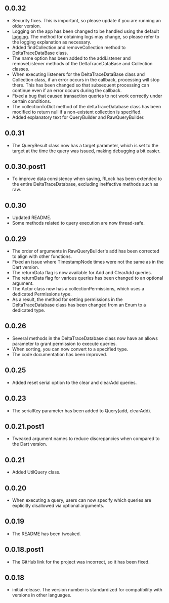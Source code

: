 ## 0.0.32

* Security fixes. This is important, so please update if you are running an older version.
* Logging on the app has been changed to be handled using the default [logging](https://docs.python.org/ja/3/library/logging.html). The method for obtaining logs may change, so please refer to the logging explanation as necessary.
* Added findCollection and removeCollection method to DeltaTraceDataBase class.
* The name option has been added to the addListener and removeListener methods of the DeltaTraceDataBase and Collection classes.
* When executing listeners for the DeltaTraceDataBase class and Collection class, if an error occurs in the callback, processing will stop there. This has been changed so that subsequent processing can continue even if an error occurs during the callback.
* Fixed a bug that caused transaction queries to not work correctly under certain conditions.
* The collectionToDict method of the deltaTraceDatabase class has been modified to return null if a non-existent collection is specified.
* Added explanatory text for QueryBuilder and RawQueryBuilder.

## 0.0.31

* The QueryResult class now has a target parameter, which is set to the target at the time the query was issued, making debugging a bit easier.

## 0.0.30.post1

* To improve data consistency when saving, RLock has been extended to the entire DeltaTraceDatabase, excluding ineffective methods such as raw.

## 0.0.30

* Updated README.
* Some methods related to query execution are now thread-safe.

## 0.0.29

* The order of arguments in RawQueryBuilder's add has been corrected to align with other functions.
* Fixed an issue where TimestampNode times were not the same as in the Dart version.
* The returnData flag is now available for Add and ClearAdd queries.
* The returnData flag for various queries has been changed to an optional argument.
* The Actor class now has a collectionPermissions, which uses a dedicated Permissions type.
* As a result, the method for setting permissions in the DeltaTraceDatabase class has been changed from an Enum to a dedicated type.

## 0.0.26

* Several methods in the DeltaTraceDatabase class now have an allows parameter to grant permission
  to execute queries.
* When sorting, you can now convert to a specified type.
* The code documentation has been improved.

## 0.0.25

* Added reset serial option to the clear and clearAdd queries.

## 0.0.23

* The serialKey parameter has been added to Query(add, clearAdd).

## 0.0.21.post1

* Tweaked argument names to reduce discrepancies when compared to the Dart version.

## 0.0.21

* Added UtilQuery class.

## 0.0.20

* When executing a query, users can now specify which queries are explicitly disallowed via optional arguments.

## 0.0.19

* The README has been tweaked.

## 0.0.18.post1

* The GitHub link for the project was incorrect, so it has been fixed.

## 0.0.18

* initial release. The version number is standardized for compatibility with versions in other languages.
